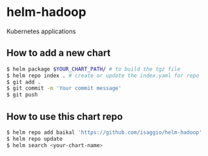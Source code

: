 # helm-hadoop
Kubernetes applications

## How to add a new chart
```sh
$ helm package $YOUR_CHART_PATH/ # to build the tgz file
$ helm repo index . # create or update the index.yaml for repo
$ git add .
$ git commit -m 'Your commit message'
$ git push
```

## How to use this chart repo
```sh
$ helm repo add baikal 'https://github.com/isaggio/helm-hadoop'
$ helm repo update
$ helm search <your-chart-name>
```
